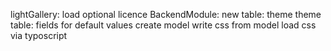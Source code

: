 lightGallery:
  load optional
  licence
BackendModule:
  new table: theme
  theme table: fields for default values
  create model
  write css from model
  load css via typoscript
